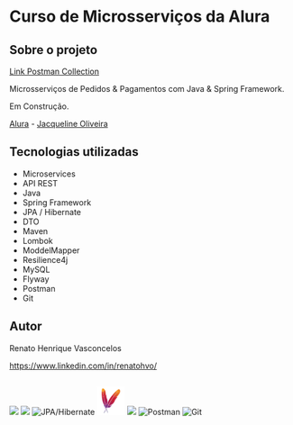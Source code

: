 # Curso de Microsserviços da Alura

## Sobre o projeto
[Link Postman Collection](https://elements.getpostman.com/redirect?entityId=21956516-5f3e06fe-78fd-43c6-a6c0-61076be344f5&entityType=collection "Link Postman Collection")

Microsserviços de Pedidos & Pagamentos com Java & Spring Framework.

Em Construção.

[Alura](https://www.alura.com.br/curso-online-microsservicos-implementando-java-spring "https://www.alura.com.br/curso-online-microsservicos-implementando-java-spring") - [Jacqueline Oliveira](https://github.com/jacqueline-oliveira "@jacqueline-oliveira")

## Tecnologias utilizadas

- Microservices
- API REST
- Java
- Spring Framework
- JPA / Hibernate
- DTO
- Maven
- Lombok
- ModdelMapper
- Resilience4j
- MySQL
- Flyway
- Postman
- Git

## Autor

Renato Henrique Vasconcelos

https://www.linkedin.com/in/renatohvo/

## 

<div display: inline-block>
    <img src="https://cdn.jsdelivr.net/gh/devicons/devicon/icons/java/java-original.svg" width="50" heigth="50" />
    <img src="https://cdn.jsdelivr.net/gh/devicons/devicon/icons/spring/spring-original.svg" width="50" heigth="50" />
    <img src="https://www.vectorlogo.zone/logos/hibernate/hibernate-icon.svg" alt="JPA/Hibernate" width="50" heigth="50" />
    <img src="https://raw.githubusercontent.com/vscode-icons/vscode-icons/63a4a33b35b50d243716d03b95a955e49db97662/icons/file_type_maven.svg" alt="Maven" width="50" heigth="50" />
    <img src="https://cdn.jsdelivr.net/gh/devicons/devicon/icons/mysql/mysql-original.svg" width="50" heigth="50" />
    <img src="https://www.vectorlogo.zone/logos/getpostman/getpostman-icon.svg" alt="Postman" width="50" height="50"/>
    <img src="https://cdn.jsdelivr.net/gh/devicons/devicon/icons/git/git-plain.svg" alt="Git" width="50" heigth="50" />
</div>
